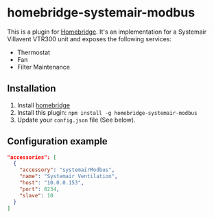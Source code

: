# homebridge-systemair-modbus
This is a plugin for [Homebridge](https://github.com/nfarina/homebridge). It's
an implementation for a Systemair Villavent VTR300 unit and exposes the following services:

- Thermostat
- Fan
- Filter Maintenance

## Installation

1. Install [homebridge](https://github.com/nfarina/homebridge#installation-details)
2. Install this plugin: `npm install -g homebridge-systemair-modbus`
3. Update your `config.json` file (See below).

## Configuration example

```json
"accessories": [
  {
    "accessory": "systemairModbus",
    "name": "Systemair Ventilation",
    "host": "10.0.0.153",
    "port": 8234,
    "slave": 10
  }
]
```